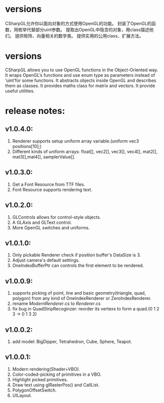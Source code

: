 ﻿# versions
CSharpGL允许你以面向对象的方式使用OpenGL的功能。
封装了OpenGL的函数，用枚举代替部分uint参数。
提取出OpenGL中隐含的对象，用class描述他们。
提供矩阵、向量相关的数学类。
提供实用的公用class、扩展方法。

# versions
CSharpGL allows you to use OpenGL functions in the Object-Oriented way.
It wraps OpenGL’s functions and use enum type as parameters instead of ‘uint’for some functions.
It abstracts objects inside OpenGL and describes them as classes.
It provides maths class for matrix and vectors.
It provide useful utilities.

# release notes:
## v1.0.4.0:
1. Renderer supports setup uniform array variable.(uniform vec3 positions[10];)
2. Different kinds of uniform arrays: float[], vec2[], vec3[], vec4[], mat2[], mat3[],mat4[], samplerValue[].

## v1.0.3.0:
1. Get a Font Resource from TTF files.
2. Font Resource supports rendering text.

## v1.0.2.0:
1. GLControls allows for control-style objects.
2. A GLAxis and GLText control.
3. More OpenGL switches and uniforms.

## v1.0.1.0:
1. Only pickable Renderer check if position buffer's DataSize is 3.
2. Adjust camera's default settings.
3. OneIndexBufferPtr can controls the first element to be rendered.

## v1.0.0.9:
1. supports picking of point, line and basic geometry(triangle, quad, polygon) from any kind of OneIndexRenderer or ZeroIndexRenderer.
2. rename *ModernRenderer*.cs to *Renderer*.cs
3. fix bug in QuadStripRecoginzer: reorder its vertexs to form a quad.(0 1 2 3 -> 0 1 3 2)

## v1.0.0.2:
1. add model: BigDipper, Tetrahedron, Cube, Sphere, Teapot.

## v1.0.0.1:
1. Modern rendering(Shader+VBO).
2. Color-coded-picking of primitives in a VBO.
3. Highlight picked primitives.
4. Draw text using glRasterPos() and CallList.
5. PolygonOffsetSwitch.
6. UILayout.


